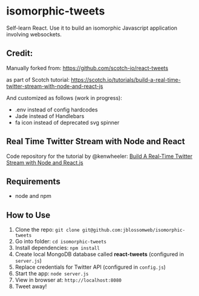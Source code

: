 # isomorphic-tweets
Self-learn React. Use it to build an isomorphic Javascript application involving websockets.

## Credit:
Manually forked from:
https://github.com/scotch-io/react-tweets

as part of Scotch tutorial:
https://scotch.io/tutorials/build-a-real-time-twitter-stream-with-node-and-react-js

And customized as follows (work in progress):
- .env instead of config hardcodes
- Jade instead of Handlebars
- fa icon instead of deprecated svg spinner

## Real Time Twitter Stream with Node and React

Code repository for the tutorial by @kenwheeler: [Build A Real-Time Twitter Stream with Node and React.js](http://scotch.io/tutorials/javascript/build-a-real-time-twitter-stream-with-node-and-react-js)

## Requirements

- node and npm

## How to Use

1. Clone the repo: `git clone git@github.com:jblossomweb/isomorphic-tweets`
2. Go into folder: `cd isomorphic-tweets`
3. Install dependencies: `npm install`
4. Create local MongoDB database called **react-tweets** (configured in `server.js`)
5. Replace credentials for Twitter API (configured in `config.js`)
6. Start the app: `node server.js`
7. View in browser at: `http://localhost:8080`
8. Tweet away!
